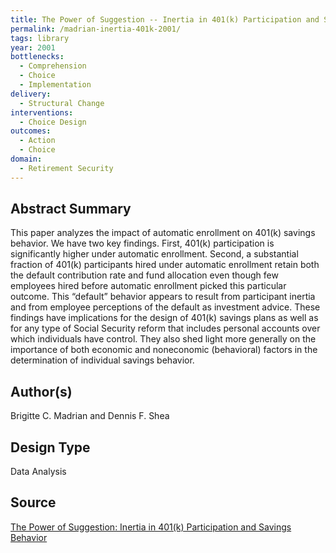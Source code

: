 ```yaml
---
title: The Power of Suggestion -- Inertia in 401(k) Participation and Savings Behavior
permalink: /madrian-inertia-401k-2001/
tags: library 
year: 2001
bottlenecks: 
  - Comprehension 
  - Choice 
  - Implementation
delivery:  
  - Structural Change
interventions: 
  - Choice Design 
outcomes:  
  - Action 
  - Choice 
domain: 
  - Retirement Security 
---
```

## Abstract Summary

This paper analyzes the impact of automatic enrollment on 401(k) savings behavior. We have two key findings. First, 401(k) participation is significantly higher under automatic enrollment. Second, a substantial fraction of 401(k) participants hired under automatic enrollment retain both the default contribution rate and fund allocation even though few employees hired before automatic enrollment picked this particular outcome. This “default” behavior appears to result from participant inertia and from employee perceptions of the default as investment advice. These findings have implications for the design of 401(k) savings plans as well as for any type of Social Security reform that includes personal accounts over which individuals have control. They also shed light more generally on the importance of both economic and noneconomic (behavioral) factors in the determination of individual savings behavior.

## Author(s)

Brigitte C. Madrian and Dennis F. Shea

## Design Type

Data Analysis

## Source

<a href="https://doi.org/10.1162/003355301753265543">The Power of Suggestion: Inertia in 401(k) Participation and Savings Behavior</a>
